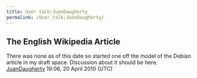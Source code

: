 ```yaml
---
title: User talk:JuanDaugherty
permalink: /User_talk:JuanDaugherty/
---
```


The English Wikipedia Article
-----------------------------

There was none as of this date so started one off the model of the Debian article in my draft space. Discussion about it should be here. [JuanDaugherty](/User:JuanDaugherty "wikilink") 19:06, 20 April 2010 (UTC)
